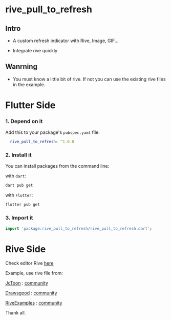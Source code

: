 # rive_pull_to_refresh
## Intro
- A custom refresh indicator with Rive, Image, GIF...

- Integrate rive quickly

## Wanrning
- You must know a little bit of rive. If not you can use the existing rive files in the example.

# Flutter Side

### 1. Depend on it
Add this to your package's `pubspec.yaml` file:

```yaml
  rive_pull_to_refresh: ^1.0.0
```

### 2. Install it

You can install packages from the command line:

with `dart`:

```css
dart pub get
```

with `Flutter`:

```css
flutter pub get
```

### 3. Import it
```dart
import 'package:rive_pull_to_refresh/rive_pull_to_refresh.dart';
```

# Rive Side

Check editor Rive [here](https://rive.app/community/8921-17052-rive-files-use-for-a-package-from-flutter/)

Example, use rive file from:

[JcToon](https://rive.app/@JcToon/) : [community](https://rive.app/community/3146-6725-pull-to-refresh/)

[Drawsgood](https://rive.app/@drawsgood/) : [community](https://rive.app/community/5251-10495-pull-to-refresh-use-case/)

[RiveExamples](https://rive.app/@RiveExamples/) : [community](https://rive.app/community/516-982-interactive-animations/)

Thank all.

